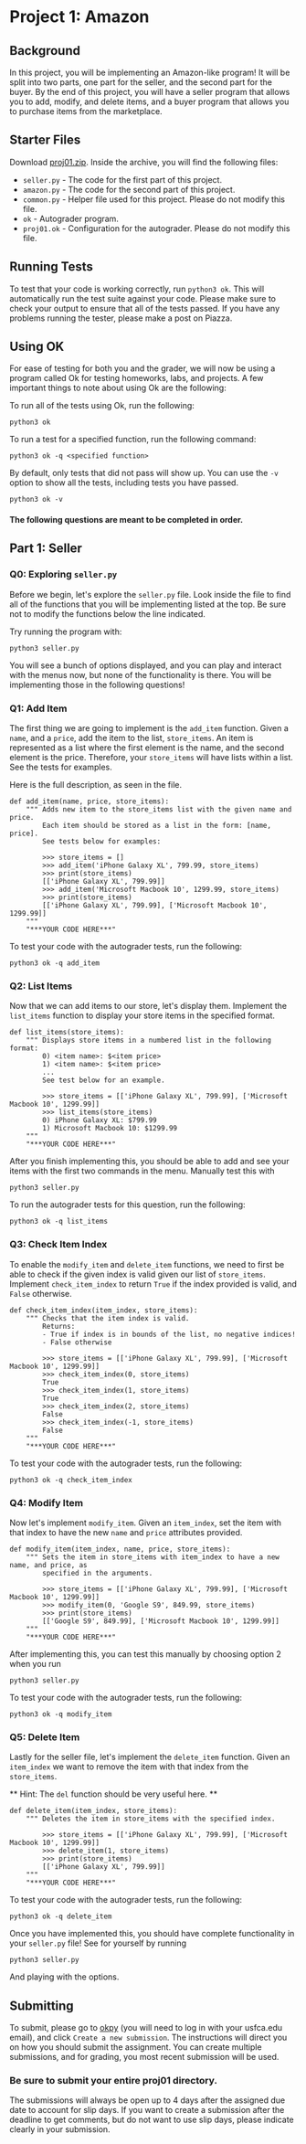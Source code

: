 # Project 1: Amazon

## Background
In this project, you will be implementing an Amazon-like program! It will be split into two parts, one part for the seller,
and the second part for the buyer. By the end of this project, you will have a seller program that allows you to add,
modify, and delete items, and a buyer program that allows you to purchase items from the marketplace.

## Starter Files
Download [proj01.zip](https://github.com/david-yan/CS110_starter_code/blob/master/proj01.zip?raw=true). Inside the archive,
you will find the following files:
- `seller.py` - The code for the first part of this project.
- `amazon.py` - The code for the second part of this project.
- `common.py` - Helper file used for this project. Please do not modify this file.
- `ok` - Autograder program.
- `proj01.ok` - Configuration for the autograder. Please do not modify this file.

## Running Tests
To test that your code is working correctly, run `python3 ok`. This will automatically run the test suite against your code.
Please make sure to check your output to ensure that all of the tests passed. If you have any problems running the tester,
please make a post on Piazza.

## Using OK
For ease of testing for both you and the grader, we will now be using a program called Ok for testing homeworks, labs, and
projects. A few important things to note about using Ok are the following:

To run all of the tests using Ok, run the following:
```
python3 ok
```

To run a test for a specified function, run the following command:
```
python3 ok -q <specified function>
```

By default, only tests that did not pass will show up. You can use the `-v` option to show all the tests, including tests
you have passed.
```
python3 ok -v
```

#### The following questions are meant to be completed in order.

## Part 1: Seller

### Q0: Exploring `seller.py`
Before we begin, let's explore the `seller.py` file. Look inside the file to find all of the functions that you will be
implementing listed at the top. Be sure not to modify the functions below the line indicated.

Try running the program with:
```
python3 seller.py
```
You will see a bunch of options displayed, and you can play and interact with the menus now, but none of the functionality
is there. You will be implementing those in the following questions!

### Q1: Add Item
The first thing we are going to implement is the `add_item` function. Given a `name`, and a `price`, add the item to the
list, `store_items`. An item is represented as a list where the first element is the name, and the second element is the
price. Therefore, your `store_items` will have lists within a list. See the tests for examples.

Here is the full description, as seen in the file.
```
def add_item(name, price, store_items):
    """ Adds new item to the store_items list with the given name and price.
        Each item should be stored as a list in the form: [name, price].
        See tests below for examples:

        >>> store_items = []
        >>> add_item('iPhone Galaxy XL', 799.99, store_items)
        >>> print(store_items)
        [['iPhone Galaxy XL', 799.99]]
        >>> add_item('Microsoft Macbook 10', 1299.99, store_items)
        >>> print(store_items)
        [['iPhone Galaxy XL', 799.99], ['Microsoft Macbook 10', 1299.99]]
    """
    "***YOUR CODE HERE***"
```

To test your code with the autograder tests, run the following:
```
python3 ok -q add_item
```

### Q2: List Items
Now that we can add items to our store, let's display them. Implement the `list_items` function to display your store items
in the specified format.

```
def list_items(store_items):
    """ Displays store items in a numbered list in the following format:
        0) <item name>: $<item price>
        1) <item name>: $<item price>
        ...
        See test below for an example.

        >>> store_items = [['iPhone Galaxy XL', 799.99], ['Microsoft Macbook 10', 1299.99]]
        >>> list_items(store_items)
        0) iPhone Galaxy XL: $799.99
        1) Microsoft Macbook 10: $1299.99
    """
    "***YOUR CODE HERE***"
```

After you finish implementing this, you should be able to add and see your items with the first two commands in the menu.
Manually test this with
```
python3 seller.py
```

To run the autograder tests for this question, run the following:
```
python3 ok -q list_items
```

### Q3: Check Item Index
To enable the `modify_item` and `delete_item` functions, we need to first be able to check if the given index is valid
given our list of `store_items`. Implement `check_item_index` to return `True` if the index provided is valid, and `False`
otherwise.

```
def check_item_index(item_index, store_items):
    """ Checks that the item index is valid.
        Returns:
        - True if index is in bounds of the list, no negative indices!
        - False otherwise

        >>> store_items = [['iPhone Galaxy XL', 799.99], ['Microsoft Macbook 10', 1299.99]]
        >>> check_item_index(0, store_items)
        True
        >>> check_item_index(1, store_items)
        True
        >>> check_item_index(2, store_items)
        False
        >>> check_item_index(-1, store_items)
        False
    """
    "***YOUR CODE HERE***"
```

To test your code with the autograder tests, run the following:
```
python3 ok -q check_item_index
```

### Q4: Modify Item
Now let's implement `modify_item`. Given an `item_index`, set the item with that index to have the new `name` and `price`
attributes provided.
```
def modify_item(item_index, name, price, store_items):
    """ Sets the item in store_items with item_index to have a new name, and price, as
        specified in the arguments.

        >>> store_items = [['iPhone Galaxy XL', 799.99], ['Microsoft Macbook 10', 1299.99]]
        >>> modify_item(0, 'Google S9', 849.99, store_items)
        >>> print(store_items)
        [['Google S9', 849.99], ['Microsoft Macbook 10', 1299.99]]
    """
    "***YOUR CODE HERE***"
```

After implementing this, you can test this manually by choosing option 2 when you run
```
python3 seller.py
```

To test your code with the autograder tests, run the following:
```
python3 ok -q modify_item
```

### Q5: Delete Item
Lastly for the seller file, let's implement the `delete_item` function. Given an `item_index` we want to remove the item
with that index from the `store_items`. 

** Hint: The `del` function should be very useful here. **
```
def delete_item(item_index, store_items):
    """ Deletes the item in store_items with the specified index.

        >>> store_items = [['iPhone Galaxy XL', 799.99], ['Microsoft Macbook 10', 1299.99]]
        >>> delete_item(1, store_items)
        >>> print(store_items)
        [['iPhone Galaxy XL', 799.99]]
    """
    "***YOUR CODE HERE***"
```

To test your code with the autograder tests, run the following:
```
python3 ok -q delete_item
```

Once you have implemented this, you should have complete functionality in your `seller.py` file!
See for yourself by running
```
python3 seller.py
```
And playing with the options.

## Submitting
To submit, please go to [okpy](https://okpy.org/usf/cs110/sp20/proj01/) (you will need to log in with your usfca.edu email),
and click `Create a new submission`. The instructions will direct you on how you should submit the assignment. You can create
multiple submissions, and for grading, you most recent submission will be used.

### Be sure to submit your entire proj01 directory.

The submissions will always be open up to 4 days after the assigned due date to account for slip days. If you want to create
a submission after the deadline to get comments, but do not want to use slip days, please indicate clearly in your submission.
